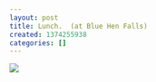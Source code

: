 ```yaml
---
layout: post
title: Lunch.  (at Blue Hen Falls)
created: 1374255938
categories: []
---
```

<img src="http://24.media.tumblr.com/46d76567367a62fcdacdccba81a4466b/tumblr_mq72o2x5Rx1rsr8w3o1_500.jpg"/><br/><br/>
